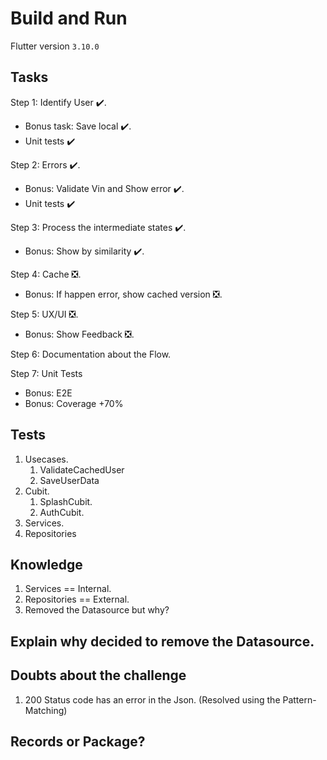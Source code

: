 # Build and Run

Flutter version `3.10.0`

## Tasks

Step 1: Identify User ✔️.

- Bonus task: Save local ✔️.
- Unit tests ✔️

Step 2: Errors ✔️.

- Bonus: Validate Vin and Show error ✔️.
- Unit tests ✔️

Step 3: Process the intermediate states ✔️.

- Bonus: Show by similarity ✔️.

Step 4: Cache ❎.

- Bonus: If happen error, show cached version ❎.

Step 5: UX/UI ❎.

- Bonus: Show Feedback ❎.

Step 6: Documentation about the Flow.

Step 7: Unit Tests

- Bonus: E2E
- Bonus: Coverage +70%

## Tests

1. Usecases.
   1. ValidateCachedUser
   2. SaveUserData
2. Cubit.
   1. SplashCubit.
   2. AuthCubit.
3. Services.
4. Repositories

## Knowledge

1. Services == Internal.
2. Repositories == External.
3. Removed the Datasource but why?

## Explain why decided to remove the Datasource.

## Doubts about the challenge

1. 200 Status code has an error in the Json. (Resolved using the Pattern-Matching)

## Records or Package?
